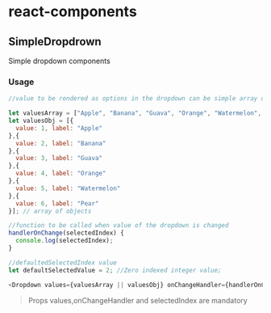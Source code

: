 # react-components
## SimpleDropdrown
Simple dropdown components
### Usage

```javascript
//value to be rendered as options in the dropdown can be simple array or array of objects

let valuesArray = ["Apple", "Banana", "Guava", "Orange", "Watermelon", "Pear"]; //simple array
let valuesObj = [{
  value: 1, label: "Apple"
},{
  value: 2, label: "Banana"
},{
  value: 3, label: "Guava"
},{
  value: 4, label: "Orange"
},{
  value: 5, label: "Watermelon"
},{
  value: 6, label: "Pear"
}]; // array of objects

//function to be called when value of the dropdown is changed
handlerOnChange(selectedIndex) {
  console.log(selectedIndex);
}

//defaultedSelectedIndex value
let defaultSelectedValue = 2; //Zero indexed integer value;

<Dropdown values={valuesArray || valuesObj} onChangeHandler={handlerOnChange} selectedIndex={defaultSelectedValue} />
```

> Props values,onChangeHandler and selectedIndex are mandatory
